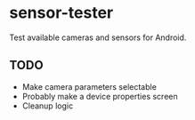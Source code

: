 # sensor-tester
Test available cameras and sensors for Android.

## TODO
- Make camera parameters selectable
- Probably make a device properties screen
- Cleanup logic
